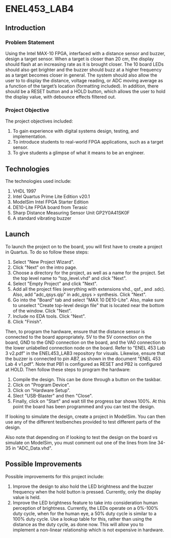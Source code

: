 # ENEL453_LAB4

## Introduction

### Problem Statement

Using the Intel MAX-10 FPGA, interfaced with a distance sensor and buzzer, design a target sensor. When a target is closer than 20 cm, the display should flash at an increasing rate as it is brought closer. The 10 board LEDs should also get brighter and the buzzer should buzz at a higher frequency as a target becomes closer in general. The system should also allow the user to to display the distance, voltage reading, or ADC moving average as a function of the target’s location (formatting included). In addition, there should be a RESET button and a HOLD button, which allows the user to hold the display value, with debounce effects filtered out.

### Project Objective

The project objectives included:

1.	To gain experience with digital systems design, testing, and implementation.
2.	To introduce students to real-world FPGA applications, such as a target sensor.
3.	To give students a glimpse of what it means to be an engineer.

## Technologies

The technologies used include:

1. VHDL 1997
2. Intel Quartus Prime Lite Edition v20.1
3. ModelSim Intel FPGA Starter Edition
4. DE10-Lite FPGA board from Terasic
5. Sharp Distance Measuring Sensor Unit GP2Y0A41SK0F
6. A standard vibrating buzzer

## Launch

To launch the project on to the board, you will first have to create a project in Quartus. To do so follow these steps:

1. Select "New Project Wizard".
2. Click "Next" on the intro page.
3. Choose a directory for the project, as well as a name for the project. Set the top level name to "top_level.vhd" and click "Next".
4. Select "Empty Project" and click "Next".
5. Add all the project files (everything with extensions vhd., qsf., and .sdc). Also, add "adc_qsys.qip" in adc_qsys > synthesis. Click "Next".
6. Go into the "Board" tab and select "MAX 10 DE10-Lite". Also, make sure to unselect "Create top-level design file" that is located near the bottom of the window. Click "Next".
7. Include no EDA tools. Click "Next".
8. Click "Finish".

Then, to program the hardware, ensure that the distance sensor is connected to the board appropriately. 5V to the 5V connection on the board, GND to the GND connection on the board, and the VA0 connection to the lower unlabelled connection node on the board. Refer to "ENEL 453 Lab 3  v2.pdf" in the ENEL453_LAB3 repository for visuals. Likewise, ensure that the buzzer is connected to pin AB7, as shown in the document "ENEL 453 Lab 4  v1.pdf". Note that PB1 is configured as RESET and PB2 is configured at HOLD. Then follow these steps to program the hardware:

1. Compile the design. This can be done through a button on the taskbar.
2. Click on "Program Device".
3. Click on "Hardware Setup".
4. Slect "USB-Blaster" and then "Close".
5. Finally, click on "Start" and wait till the progress bar shows 100%. At this point the board has been programmed and you can test the design.

If looking to simulate the design, create a project in ModelSim. You can then use any of the different testbenches provided to test different parts of the design.

Also note that depending on if looking to test the design on the board vs simulate on ModelSim, you must comment out one of the lines from line 34-35 in "ADC_Data.vhd".

## Possible Improvements

Possible improvements for this project include:

1.	Improve the design to also hold the LED brightness and the buzzer frequency when the hold button is pressed. Currently, only the display value is held.
2.	Improve the LED brightness feature to take into consideration human perception of brightness. Currently, the LEDs operate on a 0%-100% duty cycle, when for the human eye, a 50% duty cycle is similar to a 100% duty cycle. Use a lookup table for this, rather than using the distance as the duty cycle, as done now. This will allow you to implement a non-linear relationship which is not expensive in hardware.
